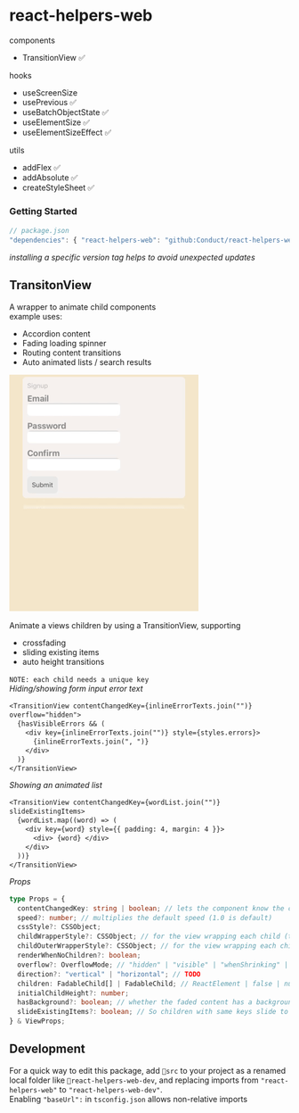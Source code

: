 # react-helpers-web

components

- TransitionView ✅

hooks

- useScreenSize
- usePrevious ✅
- useBatchObjectState ✅
- useElementSize ✅
- useElementSizeEffect ✅

utils

- addFlex ✅
- addAbsolute ✅
- createStyleSheet ✅

### Getting Started

```ts
// package.json
"dependencies": { "react-helpers-web": "github:Conduct/react-helpers-web#v0.1.2" }
```

_installing a specific version tag helps to avoid unexpected updates_

## TransitonView

A wrapper to animate child components  
example uses:

- Accordion content
- Fading loading spinner
- Routing content transitions
- Auto animated lists / search results

![Example](TransitionViewExample.gif)

Animate a views children by using a TransitionView, supporting

- crossfading
- sliding existing items
- auto height transitions

`NOTE: each child needs a unique key`  
_Hiding/showing form input error text_

```tsx
<TransitionView contentChangedKey={inlineErrorTexts.join("")} overflow="hidden">
  {hasVisibleErrors && (
    <div key={inlineErrorTexts.join("")} style={styles.errors}>
      {inlineErrorTexts.join(", ")}
    </div>
  )}
</TransitionView>
```

_Showing an animated list_

```tsx
<TransitionView contentChangedKey={wordList.join("")} slideExistingItems>
  {wordList.map((word) => (
    <div key={word} style={{ padding: 4, margin: 4 }}>
      <div> {word} </div>
    </div>
  ))}
</TransitionView>
```

_Props_

```ts
type Props = {
  contentChangedKey: string | boolean; // lets the component know the content has changed
  speed?: number; // multiplies the default speed (1.0 is default)
  cssStyle?: CSSObject;
  childWrapperStyle?: CSSObject; // for the view wrapping each child (to measure height)
  childOuterWrapperStyle?: CSSObject; // for the view wrapping each child wrapper (to set y position)
  renderWhenNoChildren?: boolean;
  overflow?: OverflowMode; // "hidden" | "visible" | "whenShrinking" | "whenGrowing"
  direction?: "vertical" | "horizontal"; // TODO
  children: FadableChild[] | FadableChild; // ReactElement | false | null | undefined
  initialChildHeight?: number;
  hasBackground?: boolean; // whether the faded content has a background, enabling this stops a flash of 0.5 opacity when fading between two items
  slideExistingItems?: boolean; // So children with same keys slide to new positions instead of fading out and in
} & ViewProps;
```

## Development

For a quick way to edit this package, add `📂src` to your project as a renamed local folder like `📂react-helpers-web-dev`, and replacing imports from `"react-helpers-web"` to `"react-helpers-web-dev"`.  
Enabling `"baseUrl":` in `tsconfig.json` allows non-relative imports

